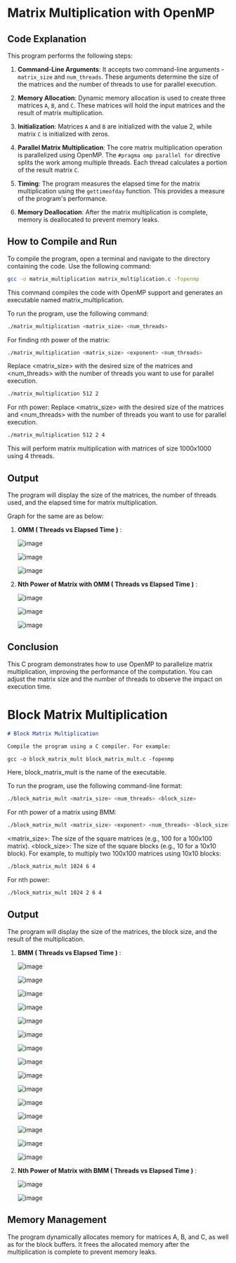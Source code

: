 # Matrix Multiplication with OpenMP

## Code Explanation

This program performs the following steps:

1. **Command-Line Arguments**: It accepts two command-line arguments - `matrix_size` and `num_threads`. These arguments determine the size of the matrices and the number of threads to use for parallel execution.

2. **Memory Allocation**: Dynamic memory allocation is used to create three matrices `A`, `B`, and `C`. These matrices will hold the input matrices and the result of matrix multiplication.

3. **Initialization**: Matrices `A` and `B` are initialized with the value 2, while matrix `C` is initialized with zeros.

4. **Parallel Matrix Multiplication**: The core matrix multiplication operation is parallelized using OpenMP. The `#pragma omp parallel for` directive splits the work among multiple threads. Each thread calculates a portion of the result matrix `C`.

5. **Timing**: The program measures the elapsed time for the matrix multiplication using the `gettimeofday` function. This provides a measure of the program's performance.

6. **Memory Deallocation**: After the matrix multiplication is complete, memory is deallocated to prevent memory leaks.

## How to Compile and Run

To compile the program, open a terminal and navigate to the directory containing the code. Use the following command:

```bash
gcc -o matrix_multiplication matrix_multiplication.c -fopenmp
```

This command compiles the code with OpenMP support and generates an executable named matrix_multiplication.

To run the program, use the following command:
```bash
./matrix_multiplication <matrix_size> <num_threads>
```

For finding nth power of the matrix:
```bash
./matrix_multiplication <matrix_size> <exponent> <num_threads>
```

Replace <matrix_size> with the desired size of the matrices and <num_threads> with the number of threads you want to use for parallel execution.
```bash
./matrix_multiplication 512 2
```

For nth power:
Replace <matrix_size> with the desired size of the matrices and <num_threads> with the number of threads you want to use for parallel execution.
```bash
./matrix_multiplication 512 2 4
```

This will perform matrix multiplication with matrices of size 1000x1000 using 4 threads.

## Output

The program will display the size of the matrices, the number of threads used, and the elapsed time for matrix multiplication.

Graph for the same are as below:

1. **OMM ( Threads vs Elapsed Time )** :

     ![image](https://github.com/Sumedareddy/hpc_1/assets/145221872/2c7a26e8-21ac-4fad-9a25-91f7e81205ce)

     ![image](https://github.com/Sumedareddy/hpc_1/assets/145221872/91f76257-2b14-4493-8903-379069b1fb95)

     ![image](https://github.com/Sumedareddy/hpc_1/assets/145221872/1e94ce87-affd-424f-83c6-6d7d711261e6)

   
2. **Nth Power of Matrix with OMM ( Threads vs Elapsed Time )** :

     ![image](https://github.com/Sumedareddy/hpc_1/assets/145221872/fa3758c3-aae2-4eb3-ae5b-d32cad262dee)

     ![image](https://github.com/Sumedareddy/hpc_1/assets/145221872/4bf20f37-2797-45aa-b3e6-ad247c57a988)

     ![image](https://github.com/Sumedareddy/hpc_1/assets/145221872/832d2358-bb25-41a8-87f7-85b671892165)


## Conclusion

This C program demonstrates how to use OpenMP to parallelize matrix multiplication, improving the performance of the computation. You can adjust the matrix size and the number of threads to observe the impact on execution time.




# Block Matrix Multiplication

```markdown
# Block Matrix Multiplication

Compile the program using a C compiler. For example:

gcc -o block_matrix_mult block_matrix_mult.c -fopenmp
```

Here, block_matrix_mult is the name of the executable.

To run the program, use the following command-line format:
```bash
./block_matrix_mult <matrix_size> <num_threads> <block_size>
```

For nth power of a matrix using BMM:
```bash
./block_matrix_mult <matrix_size> <exponent> <num_threads> <block_size>
```

<matrix_size>: The size of the square matrices (e.g., 100 for a 100x100 matrix).
<block_size>: The size of the square blocks (e.g., 10 for a 10x10 block).
For example, to multiply two 100x100 matrices using 10x10 blocks:

```bash
./block_matrix_mult 1024 6 4
```

For nth power:
```bash
./block_matrix_mult 1024 2 6 4
```

## Output
The program will display the size of the matrices, the block size, and the result of the multiplication.

1. **BMM ( Threads vs Elapsed Time )** :

   ![image](https://github.com/Sumedareddy/hpc_1/assets/145221872/366c34c9-55b3-4eb1-bebb-9aaa3f6a73fc)

   ![image](https://github.com/Sumedareddy/hpc_1/assets/145221872/607512c0-d6f7-4f36-acc3-d5a1dc849bfb)

   ![image](https://github.com/Sumedareddy/hpc_1/assets/145221872/6e8d905f-5c6e-4730-a728-e014e11a6fd3)

   ![image](https://github.com/Sumedareddy/hpc_1/assets/145221872/19c9c129-137c-4ebe-ae41-f03ce7f855a7)

   ![image](https://github.com/Sumedareddy/hpc_1/assets/145221872/e790309e-12a6-4a39-a80d-c9c7d37e654b)

   ![image](https://github.com/Sumedareddy/hpc_1/assets/145221872/5ec131c9-3380-4c83-b7e1-bfcd753619d2)

   ![image](https://github.com/Sumedareddy/hpc_1/assets/145221872/3ca97db2-182a-47f1-aa20-5ed82e747240)

   ![image](https://github.com/Sumedareddy/hpc_1/assets/145221872/32f15d88-1017-4771-9349-f5d95fc829cf)

   ![image](https://github.com/Sumedareddy/hpc_1/assets/145221872/734fb3e3-e702-485a-98a2-2f8311be25ea)

   ![image](https://github.com/Sumedareddy/hpc_1/assets/145221872/4f3c3d37-3c45-4163-8b56-10acf996a951)

   ![image](https://github.com/Sumedareddy/hpc_1/assets/145221872/544a2452-9c23-4b30-9200-7dfe37f82669)

   ![image](https://github.com/Sumedareddy/hpc_1/assets/145221872/ceb944d4-9431-4c8d-a82d-19a32c7d4380)

   ![image](https://github.com/Sumedareddy/hpc_1/assets/145221872/792e336b-8728-40a7-82be-9281440917e8)

   ![image](https://github.com/Sumedareddy/hpc_1/assets/145221872/1a07c006-311b-4d71-97dd-97210db7883d)

   ![image](https://github.com/Sumedareddy/hpc_1/assets/145221872/5c6aba1e-ba9d-4611-af42-be113739884c)


3. **Nth Power of Matrix with BMM ( Threads vs Elapsed Time )** :

   ![image](https://github.com/Sumedareddy/hpc_1/assets/145221872/60703ee2-39b3-44af-bdc4-81c9e3b8aded)

   ![image](https://github.com/Sumedareddy/hpc_1/assets/145221872/a7dcc100-0fa4-425a-9448-7de619f98646)


## Memory Management
The program dynamically allocates memory for matrices A, B, and C, as well as for the block buffers. It frees the allocated memory after the multiplication is complete to prevent memory leaks.
